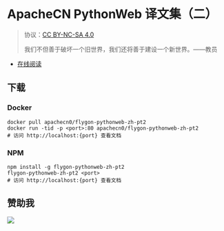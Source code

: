 # ApacheCN PythonWeb 译文集（二）

> 协议：[CC BY-NC-SA 4.0](http://creativecommons.org/licenses/by-nc-sa/4.0/)
> 
> 我们不但善于破坏一个旧世界，我们还将善于建设一个新世界。——教员

* [在线阅读](https://pyweb2.flygon.net)
## 下载

### Docker

```
docker pull apachecn0/flygon-pythonweb-zh-pt2
docker run -tid -p <port>:80 apachecn0/flygon-pythonweb-zh-pt2
# 访问 http://localhost:{port} 查看文档
```

### NPM

```
npm install -g flygon-pythonweb-zh-pt2
flygon-pythonweb-zh-pt2 <port>
# 访问 http://localhost:{port} 查看文档
```

## 赞助我

![](https://img-blog.csdnimg.cn/20200112005920729.png)
